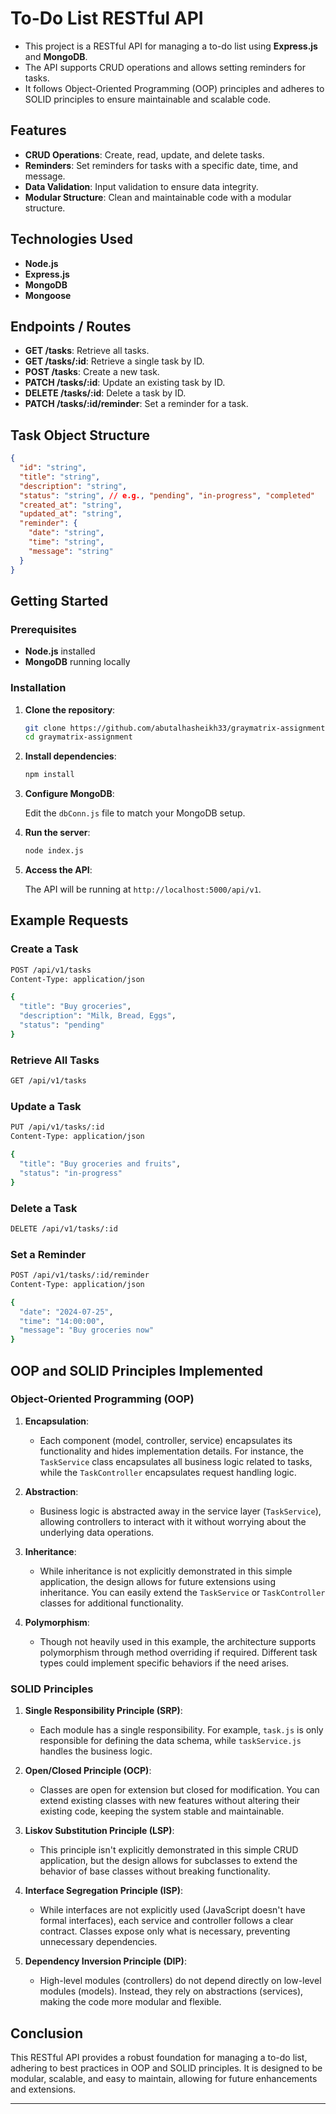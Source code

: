 # To-Do List RESTful API

- This project is a RESTful API for managing a to-do list using **Express.js** and **MongoDB**. 
- The API supports CRUD operations and allows setting reminders for tasks. 
- It follows Object-Oriented Programming (OOP) principles and adheres to SOLID principles to ensure maintainable and scalable code.

## Features

- **CRUD Operations**: Create, read, update, and delete tasks.
- **Reminders**: Set reminders for tasks with a specific date, time, and message.
- **Data Validation**: Input validation to ensure data integrity.
- **Modular Structure**: Clean and maintainable code with a modular structure.

## Technologies Used

- **Node.js**
- **Express.js**
- **MongoDB**
- **Mongoose**



## Endpoints / Routes

- **GET /tasks**: Retrieve all tasks.
- **GET /tasks/:id**: Retrieve a single task by ID.
- **POST /tasks**: Create a new task.
- **PATCH /tasks/:id**: Update an existing task by ID.
- **DELETE /tasks/:id**: Delete a task by ID.
- **PATCH /tasks/:id/reminder**: Set a reminder for a task.

## Task Object Structure

```json
{
  "id": "string",
  "title": "string",
  "description": "string",
  "status": "string", // e.g., "pending", "in-progress", "completed"
  "created_at": "string",
  "updated_at": "string",
  "reminder": {
    "date": "string",
    "time": "string",
    "message": "string"
  }
}
```

## Getting Started

### Prerequisites

- **Node.js** installed
- **MongoDB** running locally

### Installation

1. **Clone the repository**:

   ```bash
   git clone https://github.com/abutalhasheikh33/graymatrix-assignment.git
   cd graymatrix-assignment
   ```

2. **Install dependencies**:

   ```bash
   npm install
   ```

3. **Configure MongoDB**:

   Edit the `dbConn.js` file to match your MongoDB setup.

4. **Run the server**:

   ```bash
   node index.js
   ```

5. **Access the API**:

   The API will be running at `http://localhost:5000/api/v1`.

## Example Requests

### Create a Task

```bash
POST /api/v1/tasks
Content-Type: application/json

{
  "title": "Buy groceries",
  "description": "Milk, Bread, Eggs",
  "status": "pending"
}
```

### Retrieve All Tasks

```bash
GET /api/v1/tasks
```

### Update a Task

```bash
PUT /api/v1/tasks/:id
Content-Type: application/json

{
  "title": "Buy groceries and fruits",
  "status": "in-progress"
}
```

### Delete a Task

```bash
DELETE /api/v1/tasks/:id
```

### Set a Reminder

```bash
POST /api/v1/tasks/:id/reminder
Content-Type: application/json

{
  "date": "2024-07-25",
  "time": "14:00:00",
  "message": "Buy groceries now"
}
```

## OOP and SOLID Principles Implemented

### Object-Oriented Programming (OOP)

1. **Encapsulation**:
   - Each component (model, controller, service) encapsulates its functionality and hides implementation details. For instance, the `TaskService` class encapsulates all business logic related to tasks, while the `TaskController` encapsulates request handling logic.

2. **Abstraction**:
   - Business logic is abstracted away in the service layer (`TaskService`), allowing controllers to interact with it without worrying about the underlying data operations.

3. **Inheritance**:
   - While inheritance is not explicitly demonstrated in this simple application, the design allows for future extensions using inheritance. You can easily extend the `TaskService` or `TaskController` classes for additional functionality.

4. **Polymorphism**:
   - Though not heavily used in this example, the architecture supports polymorphism through method overriding if required. Different task types could implement specific behaviors if the need arises.

### SOLID Principles

1. **Single Responsibility Principle (SRP)**:
   - Each module has a single responsibility. For example, `task.js` is only responsible for defining the data schema, while `taskService.js` handles the business logic.

2. **Open/Closed Principle (OCP)**:
   - Classes are open for extension but closed for modification. You can extend existing classes with new features without altering their existing code, keeping the system stable and maintainable.

3. **Liskov Substitution Principle (LSP)**:
   - This principle isn't explicitly demonstrated in this simple CRUD application, but the design allows for subclasses to extend the behavior of base classes without breaking functionality.

4. **Interface Segregation Principle (ISP)**:
   - While interfaces are not explicitly used (JavaScript doesn't have formal interfaces), each service and controller follows a clear contract. Classes expose only what is necessary, preventing unnecessary dependencies.

5. **Dependency Inversion Principle (DIP)**:
   - High-level modules (controllers) do not depend directly on low-level modules (models). Instead, they rely on abstractions (services), making the code more modular and flexible.


## Conclusion

This RESTful API provides a robust foundation for managing a to-do list, adhering to best practices in OOP and SOLID principles. It is designed to be modular, scalable, and easy to maintain, allowing for future enhancements and extensions.

---
